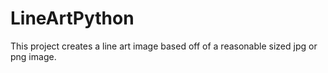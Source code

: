 # LineArtPython
This project creates a line art image based off of a reasonable sized jpg or png image. 

